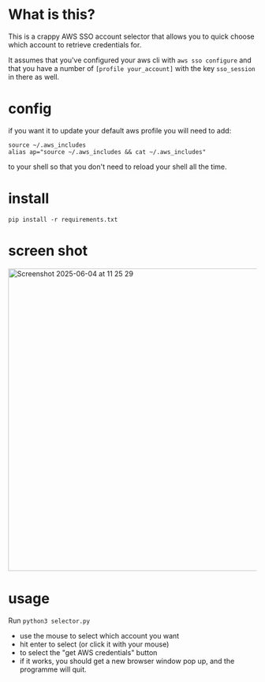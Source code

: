 # What is this?
This is a crappy AWS SSO account selector that allows you to quick choose which account to retrieve credentials for. 

It assumes that you've configured your aws cli with `aws sso configure` and that you have a number of `[profile your_account]` with the key `sso_session` in there as well.


# config
if you want it to update your default aws profile you will need to add:
```
source ~/.aws_includes
alias ap="source ~/.aws_includes && cat ~/.aws_includes"
```
to your shell so that you don't need to reload your shell all the time. 

# install
`pip install -r requirements.txt`

# screen shot
<img width="613" alt="Screenshot 2025-06-04 at 11 25 29" src="https://github.com/user-attachments/assets/3a2954f8-b3c6-4966-9fcf-f6eb785478e0" />

# usage
Run `python3 selector.py`
* use the mouse to select which account you want
* hit enter to select (or click it with your mouse)
* <tab> to select the "get AWS credentials" button
* if it works, you should get a new browser window pop up, and the programme will quit. 
